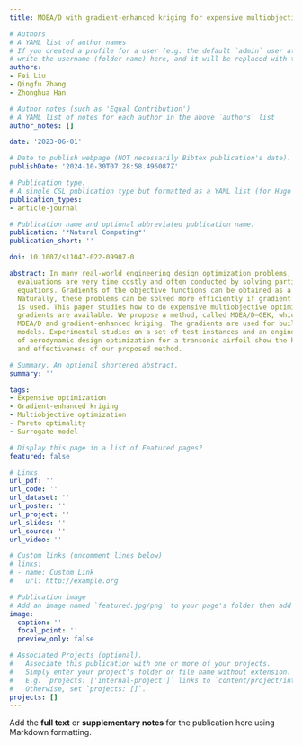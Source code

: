 ```yaml
---
title: MOEA/D with gradient-enhanced kriging for expensive multiobjective optimization

# Authors
# A YAML list of author names
# If you created a profile for a user (e.g. the default `admin` user at `content/authors/admin/`), 
# write the username (folder name) here, and it will be replaced with their full name and linked to their profile.
authors:
- Fei Liu
- Qingfu Zhang
- Zhonghua Han

# Author notes (such as 'Equal Contribution')
# A YAML list of notes for each author in the above `authors` list
author_notes: []

date: '2023-06-01'

# Date to publish webpage (NOT necessarily Bibtex publication's date).
publishDate: '2024-10-30T07:28:58.496087Z'

# Publication type.
# A single CSL publication type but formatted as a YAML list (for Hugo requirements).
publication_types:
- article-journal

# Publication name and optional abbreviated publication name.
publication: '*Natural Computing*'
publication_short: ''

doi: 10.1007/s11047-022-09907-0

abstract: In many real-world engineering design optimization problems, objective function
  evaluations are very time costly and often conducted by solving partial differential
  equations. Gradients of the objective functions can be obtained as a byproduct.
  Naturally, these problems can be solved more efficiently if gradient information
  is used. This paper studies how to do expensive multiobjective optimization when
  gradients are available. We propose a method, called MOEA/D–GEK, which combines
  MOEA/D and gradient-enhanced kriging. The gradients are used for building kriging
  models. Experimental studies on a set of test instances and an engineering problem
  of aerodynamic design optimization for a transonic airfoil show the high efficiency
  and effectiveness of our proposed method.

# Summary. An optional shortened abstract.
summary: ''

tags:
- Expensive optimization
- Gradient-enhanced kriging
- Multiobjective optimization
- Pareto optimality
- Surrogate model

# Display this page in a list of Featured pages?
featured: false

# Links
url_pdf: ''
url_code: ''
url_dataset: ''
url_poster: ''
url_project: ''
url_slides: ''
url_source: ''
url_video: ''

# Custom links (uncomment lines below)
# links:
# - name: Custom Link
#   url: http://example.org

# Publication image
# Add an image named `featured.jpg/png` to your page's folder then add a caption below.
image:
  caption: ''
  focal_point: ''
  preview_only: false

# Associated Projects (optional).
#   Associate this publication with one or more of your projects.
#   Simply enter your project's folder or file name without extension.
#   E.g. `projects: ['internal-project']` links to `content/project/internal-project/index.md`.
#   Otherwise, set `projects: []`.
projects: []
---
```


Add the **full text** or **supplementary notes** for the publication here using Markdown formatting.
